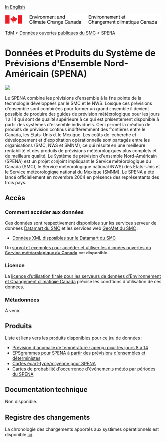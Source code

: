 [In English](readme_naefs_en.md)

![ECCC logo](../../img_eccc-logo.png)

[TdM](../../readme_fr.md) > [Données ouvertes publiques du SMC](../readme_fr.md) > SPENA

# Données et Produits du Système de Prévisions d'Ensemble Nord-Américain (SPENA)

![](http://collaboration.cmc.ec.gc.ca/cmc/cmos/public_doc/msc-data/nwp_naefs/naefs.png)

Le SPENA combine les prévisions d'ensemble à la fine pointe de la technologie développées par le SMC et le NWS. Lorsque ces prévisions d'ensemble sont combinées pour former un grand ensemble il devient possible de produire des guides de prévision météorologique pour les jours 1 à 14 qui sont de qualité supérieure à ce qui est présentement disponible à partir des systèmes d'ensemble individuels. Ceci permet la création de produits de prévision continus indifféremment des frontières entre le Canada, les États-Unis et le Mexique. Les coûts de recherche et développement et d'exploitation opérationnelle sont partagés entre les organisations (SMC, NWS et SMNM), ce qui résulte en une meilleure rentabilité et des produits de prévisions météorologiques plus complets et de meilleure qualité.
Le Système de prévision d'ensemble Nord-Américain (SPENA) est un projet conjoint impliquant le Service météorologique du Canada (SMC), le Service météorologique national (NWS) des États-Unis et le Service météorologique national du Mexique (SMNM). Le SPENA a été lancé officiellement en novembre 2004 en présence des représentants des trois pays.

## Accès

### Comment accéder aux données

Ces données sont respectivement disponibles sur les services serveur de données [Datamart du SMC](../msc-datamart/readme_fr.md) et les services web [GeoMet du SMC](../msc-geomet/readme_fr.md) :

* [Données XML disponibles sur le Datamart du SMC](readme_naefs-datamart_fr.md) 

Un [survol et exemples pour accéder et utiliser les données ouvertes du Service météorologique du Canada](../../usage/readme_fr.md) est disponible.

### Licence

La [licence d’utilisation finale pour les serveurs de données d’Environnement et Changement climatique Canada](../../licence/readme_fr.md) précise les conditions d'utilisation de ces données.

### Métadonnées

À venir.

## Produits

Liste et liens vers les produits disponibles pour ce jeu de données :

* [Prévision d'anomalie de température : aperçu pour les jours 8 à 14](https://meteo.gc.ca/ensemble/naefs/semaine2_combinee_f.html)
* [EPSgrammes pour SPENA à partir des prévisions d'ensembles et déterministes](https://meteo.gc.ca/ensemble/naefs/EPSgrams_f.html)
* [Cartes écart-type/moyenne pour SPENA](https://meteo.gc.ca/ensemble/naefs/cartes_f.html)
* [Cartes de probabilité d'occurrence d'événements météo par périodes du SPENA](https://meteo.gc.ca/ensemble/naefs/produits_f.html)

## Documentation technique

Non disponible.

## Registre des changements 

La chronologie des changements apportés aux systèmes opérationnels est disponible [ici](https://collaboration.cmc.ec.gc.ca/cmc/cmoi/product_guide/docs/changes_f.html).
